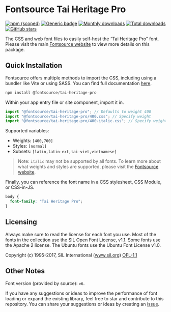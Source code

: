 # Fontsource Tai Heritage Pro

[![npm (scoped)](https://img.shields.io/npm/v/@fontsource/tai-heritage-pro?color=brightgreen)](https://www.npmjs.com/package/@fontsource/tai-heritage-pro) [![Generic badge](https://img.shields.io/badge/fontsource-passing-brightgreen)](https://github.com/fontsource/fontsource) [![Monthly downloads](https://badgen.net/npm/dm/@fontsource/tai-heritage-pro)](https://github.com/fontsource/fontsource) [![Total downloads](https://badgen.net/npm/dt/@fontsource/tai-heritage-pro)](https://github.com/fontsource/fontsource) [![GitHub stars](https://img.shields.io/github/stars/fontsource/fontsource.svg?style=social&label=Star)](https://github.com/fontsource/fontsource/stargazers)

The CSS and web font files to easily self-host the “Tai Heritage Pro” font. Please visit the main [Fontsource website](https://fontsource.org/fonts/tai-heritage-pro) to view more details on this package.

## Quick Installation

Fontsource offers multiple methods to import the CSS, including using a bundler like Vite or using SASS. You can find full documentation [here](https://fontsource.org/docs/getting-started/introduction).

```javascript
npm install @fontsource/tai-heritage-pro
```

Within your app entry file or site component, import it in.

```javascript
import "@fontsource/tai-heritage-pro"; // Defaults to weight 400
import "@fontsource/tai-heritage-pro/400.css"; // Specify weight
import "@fontsource/tai-heritage-pro/400-italic.css"; // Specify weight and style
```

Supported variables:
- Weights: `[400,700]`
- Styles: `[normal]`
- Subsets: `[latin,latin-ext,tai-viet,vietnamese]`

> Note: `italic` may not be supported by all fonts. To learn more about what weights and styles are supported, please visit the [Fontsource website](https://fontsource.org/fonts/tai-heritage-pro).

Finally, you can reference the font name in a CSS stylesheet, CSS Module, or CSS-in-JS.

```css
body {
  font-family: "Tai Heritage Pro";
}
```

## Licensing
Always make sure to read the license for each font you use. Most of the fonts in the collection use the SIL Open Font License, v1.1. Some fonts use the Apache 2 license. The Ubuntu fonts use the Ubuntu Font License v1.0.

Copyright (c) 1995-2017, SIL International (www.sil.org)
[OFL-1.1](https://openfontlicense.org)

## Other Notes
Font version (provided by source): `v6`.

If you have any suggestions or ideas to improve the performance of font loading or expand the existing library, feel free to star and contribute to this repository. You can share your suggestions or ideas by creating an [issue](https://github.com/fontsource/fontsource/issues).